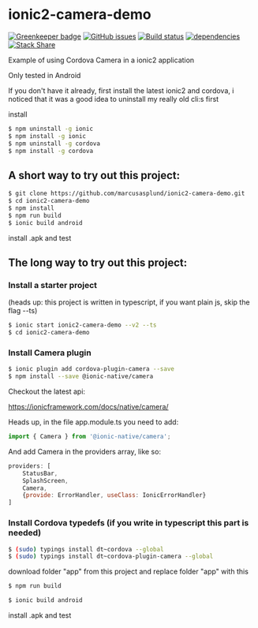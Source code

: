 # ionic2-camera-demo

[![Greenkeeper badge](https://badges.greenkeeper.io/marcusasplund/ionic2-camera-demo.svg)](https://greenkeeper.io/)
[![GitHub issues](https://img.shields.io/github/issues/marcusasplund/ionic2-camera-demo.svg)](https://github.com/marcusasplund/ionic2-camera-demo/issues)
[![Build status](https://travis-ci.org/marcusasplund/ionic2-camera-demo.svg?branch=master)](https://travis-ci.org/marcusasplund/ionic2-camera-demo)
[![dependencies](https://david-dm.org/marcusasplund/ionic2-camera-demo.svg)](https://david-dm.org/marcusasplund/ionic2-camera-demo)
[![Stack Share](http://img.shields.io/badge/tech-stack-0690fa.svg?style=flat)](http://stackshare.io/marcusasplund/ionic2-camera-demo)

Example of using Cordova Camera in a ionic2 application

Only tested in Android

If you don't have it already, first install the latest ionic2 and cordova, i noticed that it was a good idea to uninstall my really old cli:s first

install
```bash
$ npm uninstall -g ionic
$ npm install -g ionic
$ npm uninstall -g cordova
$ npm install -g cordova
```
## A short way to try out this project:
```bash
$ git clone https://github.com/marcusasplund/ionic2-camera-demo.git
$ cd ionic2-camera-demo
$ npm install
$ npm run build 
$ ionic build android
```
install .apk and test

## The long way to try out this project:

### Install a starter project
(heads up: this project is written in typescript, if you want plain js, skip the flag --ts)

```bash
$ ionic start ionic2-camera-demo --v2 --ts
$ cd ionic2-camera-demo
```
### Install Camera plugin
```bash
$ ionic plugin add cordova-plugin-camera --save
$ npm install --save @ionic-native/camera
```
Checkout the latest api:

https://ionicframework.com/docs/native/camera/

Heads up, in the file app.module.ts you need to add:
```js
import { Camera } from '@ionic-native/camera';
```
And add Camera in the providers array, like so:
```js
providers: [
    StatusBar,
    SplashScreen,
    Camera,
    {provide: ErrorHandler, useClass: IonicErrorHandler}
]
```  

### Install Cordova typedefs (if you write in typescript this part is needed)
```bash
$ (sudo) typings install dt~cordova --global
$ (sudo) typings install dt~cordova-plugin-camera --global
```
download folder "app" from this project and replace folder "app" with this 
```bash
$ npm run build

$ ionic build android
```
install .apk and test


